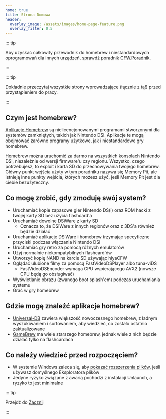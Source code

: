 ```yaml
---
home: true
title: Strona Domowa
header:
  overlay_image: /assets/images/home-page-feature.png
  overlay_filter: 0.5
---
```


::: tip

Aby uzyskać całkowity przewodnik do homebrew i niestandardowych oprogramowań dla innych urządzeń, sprawdź poradnik [CFW.Poradnik](https://cfw.guide/).

:::

::: tip

Dokładnie przeczytaj wszystkie strony wprowadzające (łącznie z tą!) przed przystąpieniem do pracy.

:::

## Czym jest homebrew?

[Aplikacje Homebrew](https://en.wikipedia.org/wiki/Homebrew_(video_games)) są nielicencjonowanymi programami stworzonymi dla systemów zamkniętych, takich jak Nintendo DSi. Aplikacje te mogą obejmować zarówno programy użytkowe, jak i niestandardowe gry homebrew.

Homebrew można uruchomić za darmo na wszystkich konsolach Nintendo DSi, niezależnie od wersji firmware'u czy regionu. Wszystko, czego potrzebujesz, to exploit i karta SD do przechowywania twojego homebrew. Główny punkt wejścia użyty w tym poradniku nazywa się Memory Pit, ale istnieją inne punkty wejścia, których możesz użyć, jeśli Memory Pit jest dla ciebie bezużyteczny.

## Co mogę zrobić, gdy zmoduję swój system?

- Uruchamiać kopie zapasowe gier Nintendo DS(i) oraz ROM hacki z twojej karty SD bez użycia flashcard'a
- Uruchamiać dowolne DSiWare z karty SD
     - Oznacza to, że DSiWare z innych regionów oraz z 3DS'a również będzie działać
- Uruchamiać aplikacje DSiWare i homebrew trzymając specyficzne przyciski podczas włączania Nintendo DSi
- Uruchamiać gry retro za pomocą różnych emulatorów
- Użyj normalnie niekompatybilnych flashcard'ów
- Utworzyć kopię NAND na karcie SD używając hiyaCFW
- Oglądać ulubione filmy za pomocą FastVideoDSPlayer albo tuna-viDS
     - FastVideoDSEncoder wymaga CPU wspierającego AVX2 (nowsze CPU będą go obsługiwać)
- Wyświetlanie obrazu (zwanego boot splash'em) podczas uruchamiania systemu
- Grać w gry homebrew

## Gdzie mogę znaleźć aplikacje homebrew?

- [Universal-DB](https://db.universal-team.net/ds) zawiera większość nowoczesnego homebrew, z ładnym wyszukiwaniem i sortowaniem, aby wiedzieć, co zostało ostatnio zaktualizowane
- [GameBrew](https://www.gamebrew.org/wiki/List_of_all_DS_homebrew) ma wiele starszego homebrew, jednak wiele z nich będzie działać tylko na flashcardach

## Co należy wiedzieć przed rozpoczęciem?

- W systemie Windows zaleca się, aby [pokazać rozszerzenia plików](file-extensions-windows), jeśli używasz domyślnego Eksploratora plików
- Jedyne ryzyko związane z awarią pochodzi z instalacji Unlaunch, a ryzyko to jest minimalne

::: tip

Przejdź do [Zacznij](get-started.html)

:::
